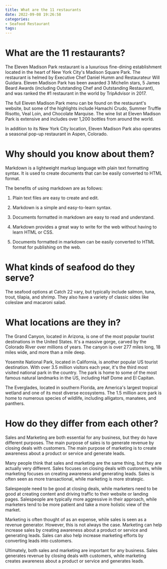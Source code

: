 ```yaml
---
title: What are the 11 restaurants
date: 2022-09-08 19:26:58
categories:
- Seafood Restaurant
tags:
---
```



#  What are the 11 restaurants?

The Eleven Madison Park restaurant is a luxurious fine-dining establishment located in the heart of New York City's Madison Square Park. The restaurant is helmed by Executive Chef Daniel Humm and Restaurateur Will Guidara. Eleven Madison Park has been awarded 3 Michelin stars, 5 James Beard Awards (including Outstanding Chef and Outstanding Restaurant), and was ranked the #1 restaurant in the world by TripAdvisor in 2017.

The full Eleven Madison Park menu can be found on the restaurant's website, but some of the highlights include Hamachi Crudo, Summer Truffle Risotto, Veal Loin, and Chocolate Marquise. The wine list at Eleven Madison Park is extensive and includes over 1,200 bottles from around the world.

In addition to its New York City location, Eleven Madison Park also operates a seasonal pop-up restaurant in Aspen, Colorado.


#  Why should you know about them?

Markdown is a lightweight markup language with plain text formatting syntax. It is used to create documents that can be easily converted to HTML format.

The benefits of using markdown are as follows:

1. Plain text files are easy to create and edit.

2. Markdown is a simple and easy-to-learn syntax.

3. Documents formatted in markdown are easy to read and understand.

4. Markdown provides a great way to write for the web without having to learn HTML or CSS.

5. Documents formatted in markdown can be easily converted to HTML format for publishing on the web.

#  What kinds of seafood do they serve?

The seafood options at Catch 22 vary, but typically include salmon, tuna, trout, tilapia, and shrimp. They also have a variety of classic sides like coleslaw and macaroni salad.

#  What locations are they in?

The Grand Canyon, located in Arizona, is one of the most popular tourist destinations in the United States. It's a massive gorge, carved by the Colorado River over millions of years. The canyon is over 277 miles long, 18 miles wide, and more than a mile deep.

Yosemite National Park, located in California, is another popular US tourist destination. With over 3.5 million visitors each year, it's the third most visited national park in the country. The park is home to some of the most famous natural landmarks in the US, including Half Dome and El Capitan.

The Everglades, located in southern Florida, are America's largest tropical wetland and one of its most diverse ecosystems. The 1.5 million acre park is home to numerous species of wildlife, including alligators, manatees, and panthers.

#  How do they differ from each other?

Sales and Marketing are both essential for any business, but they do have different purposes. The main purpose of sales is to generate revenue by closing deals with customers. The main purpose of marketing is to create awareness about a product or service and generate leads.

Many people think that sales and marketing are the same thing, but they are actually very different. Sales focuses on closing deals with customers, while marketing focuses on creating awareness and generating leads. Sales is often seen as more transactional, while marketing is more strategic.

Salespeople need to be good at closing deals, while marketers need to be good at creating content and driving traffic to their website or landing pages. Salespeople are typically more aggressive in their approach, while marketers tend to be more patient and take a more holistic view of the market.

Marketing is often thought of as an expense, while sales is seen as a revenue generator. However, this is not always the case. Marketing can help increase sales by creating awareness about a product or service and generating leads. Sales can also help increase marketing efforts by converting leads into customers.

Ultimately, both sales and marketing are important for any business. Sales generates revenue by closing deals with customers, while marketing creates awareness about a product or service and generates leads.